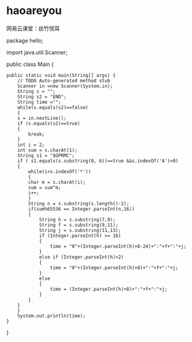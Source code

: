 # haoareyou
网易云课堂：丝竹悦耳

package hello;

import java.util.Scanner;

public class Main {

	public static void main(String[] args) {
		// TODO Auto-generated method stub
		Scanner in =new Scanner(System.in);
		String s = "";
		String s2 = "END";
		String time ="";
		while(s.equals(s2)==false)
		{
		s = in.nextLine();
		if (s.equals(s2)==true)
		{
			break;
		}
		int i = 2;
		int sum = s.charAt(1);
		String s1 = "$GPRMC";
		if ( s1.equals(s.substring(0, 6))==true &&s.indexOf('A')>0)
		{
			while(i<s.indexOf('*'))
			{
			char m = s.charAt(i);
			sum = sum^m;
			i++;
			}
			String n = s.substring(s.length()-2);
			if(sum%65536 == Integer.parseInt(n,16))
			{
				String h = s.substring(7,9);
				String f = s.substring(9,11);
				String j = s.substring(11,13);
				if (Integer.parseInt(h) >= 16)
				{
					time = "0"+(Integer.parseInt(h)+8-24)+":"+f+":"+j;
				}
				else if (Integer.parseInt(h)<2)
				{
					time = "0"+(Integer.parseInt(h)+8)+":"+f+":"+j;
				}
				else
				{
					time = (Integer.parseInt(h)+8)+":"+f+":"+j;
				}
			}
		}
		}
		System.out.println(time);
	}
}



